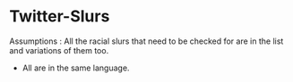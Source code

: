 # Twitter-Slurs
Assumptions : All the racial slurs that need to be checked for are in the list and variations of them too.
- All are in the same language.
